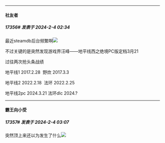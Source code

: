 
*****

####  社友者  
##### 17356#       发表于 2024-2-4 02:34

最近steamdb后台频繁啊<img src="https://static.saraba1st.com/image/smiley/face2017/018.png" referrerpolicy="no-referrer">

不过关键的是突然发现游戏界汪峰——地平线西之绝境PC版定档3月21

过往两次抢头条战绩

地平线1 2017.2.28  野炊 2017.3.3

地平线2 2022.2.18  法环 2022.2.25

地平线2pc 2024.3.21 法环dlc 2024.?


*****

####  霸王向小受  
##### 17357#       发表于 2024-2-4 03:07

突然顶上来还以为发生了什么<img src="https://static.saraba1st.com/image/smiley/face2017/068.png" referrerpolicy="no-referrer">

